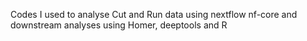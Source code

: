 Codes I used to analyse Cut and Run data using nextflow nf-core and downstream analyses using Homer, deeptools and R
